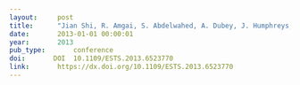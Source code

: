 ```yaml
---
layout:     post
title:      "Jian Shi, R. Amgai, S. Abdelwahed, A. Dubey, J. Humphreys, M. Alattar, and R. Jia. Generic modeling and analysis framework for shipboard system design. In Electric Ship Technologies Symposium (ESTS), 2013 IEEE, 420–428. apr 2013."
date:       2013-01-01 00:00:01
year:       2013
pub_type:       conference
doi:       DOI  10.1109/ESTS.2013.6523770
link:       https://dx.doi.org/10.1109/ESTS.2013.6523770
---
```

